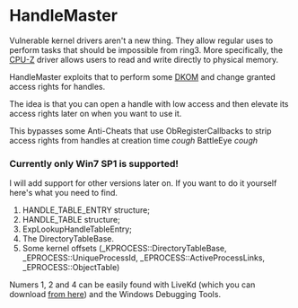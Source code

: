 # HandleMaster

Vulnerable kernel drivers aren't a new thing. They allow regular uses to perform tasks that should be impossible from ring3. More specifically, the [CPU-Z](http://www.cpuid.com/softwares/cpu-z.html) driver allows users to read and write directly to physical memory.

HandleMaster exploits that to perform some [DKOM](https://en.wikipedia.org/wiki/Direct_kernel_object_manipulation) and change granted access rights for handles.

The idea is that you can open a handle with low access and then elevate its access rights later on when you want to use it.

This bypasses some Anti-Cheats that use ObRegisterCallbacks to strip access rights from handles at creation time *cough* BattleEye *cough*

### Currently only Win7 SP1 is supported!

I will add support for other versions later on. If you want to do it yourself here's what you need to find.

1. HANDLE_TABLE_ENTRY structure;
2. HANDLE_TABLE structure;
3. ExpLookupHandleTableEntry;
4. The DirectoryTableBase.
4. Some kernel offsets (_KPROCESS::DirectoryTableBase, _EPROCESS::UniqueProcessId, _EPROCESS::ActiveProcessLinks, _EPROCESS::ObjectTable)

Numers 1, 2 and 4 can be easily found with LiveKd (which you can download [from here](https://technet.microsoft.com/en-us/sysinternals/livekd.aspx)) and the Windows Debugging Tools.




